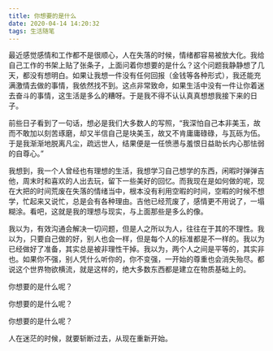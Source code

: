 ```yaml
---
title: 你想要的是什么
date: 2020-04-14 14:20:32
tags: 生活随笔
---
```

最近感觉感情和工作都不是很顺心，人在失落的时候，情绪都容易被放大化。我给自己工作的书架上贴了张条子，上面问着你想要的是什么？这个问题我静静想了几天，都没有想明白。如果让我想一件没有任何回报（金钱等各种形式），我还能充满激情去做的事情，我依然找不到。这点非常致命，如果生活中没有一件让你着迷去奋斗的事情，这生活是多么的糟呀。于是我不得不认认真真想想我接下来的日子。
<!--more-->

前些日子看到了一句话，想必是我们大多数人的写照，“我深怕自己本非美玉，故而不敢加以刻苦琢磨，却又半信自己是块美玉，故又不肯庸庸碌碌，与瓦砾为伍。于是我渐渐地脱离凡尘，疏远世人，结果便是一任愤懑与羞恨日益助长内心那怯弱的自尊心。”

我想到，我一个人曾经也有理想的生活，我想学习自己想学的东西，闲暇时弹弹吉他，周末时和喜欢的人出去玩，留下一些美好的回忆。而我现在是如何做的呢，现在大把的时间荒废在失落的情绪当中，根本没有利用空暇的时间，空暇的时候不想学，忙起来又说忙，总是会有各种理由。吉他已经荒废了，感情更不用说了，一塌糊涂。看吧，这就是我的理想与现实，与上面那些是多么的像。

我以为，有效沟通会解决一切问题，但是人之所以为人，往往在于其的不理性。我以为，只要自己做的好，别人也会一样，但是每个人的标准都是不一样的。我以为已经做好了准备，其实总是被非理性干掉。我以为，两个人之间是平等的，其实非也。如果你不强，别人凭什么听你的，你不变强，一开始的尊重也会消失殆尽。都说这个世界物欲横流，就是这样的，绝大多数东西都是建立在物质基础上的。

你想要的是什么呢？

你想要的是什么呢？

你想要的是什么呢？

人在迷茫的时候，就要斩断过去，从现在重新开始。
